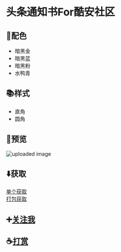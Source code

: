 # 头条通知书For酷安社区

## 🌅配色

- 暗黑金
- 暗黑蓝
- 暗黑粉
- 水鸭青

## 📚样式

- 直角
- 圆角

## 📖预览

![uploaded image](https://gcdnb.pbrd.co/images/D5fQQn0br4qi.png?o=1)

## ⬇️获取

[单个获取](https://github.com/beixinti/HeadlineNoticePhoto/find/main)  
[打包获取](https://github.com/beixinti/HeadlineNoticePhoto/releases/tag/Dev)

## ➕[关注我](https://taylornation.notion.site/f4ff1f59e0f94dac81963795e8298230)

## ☕[打赏](https://taylornation.notion.site/6c2fb8291e364671829fcfd6c459993b)
